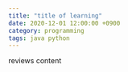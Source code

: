 ```yaml
---
title: "title of learning"
date: 2020-12-01 12:00:00 +0900
category: programming
tags: java python
---
```


reviews content
